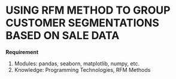 # USING RFM METHOD TO GROUP CUSTOMER SEGMENTATIONS BASED ON SALE DATA
**Requirement**
1. Modules: pandas, seaborn, matplotlib, numpy, etc.
2. Knowledge: Programming Technologies, RFM Methods 